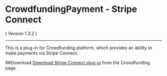 CrowdfundingPayment - Stripe Connect
==========================
( Version 1.3.2 )
- - -

This is a plug-in for Crowdfunding platform, which provides an ability to make payments via Stripe Connect.

##Download
[Download Stripe Connect plug-in](http://itprism.com/free-joomla-extensions/ecommerce-gamification/crowdfunding-collective-raising-capital) from the Crowdfunding page.
